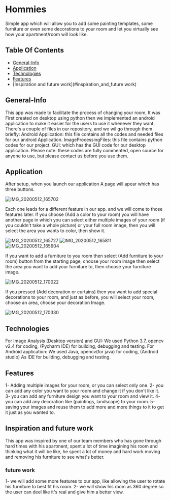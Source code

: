 # Hommies
Simple app which will allow you to add some painting templates, some furniture or even some decorations to your room and let you virtually see how your apartment/room will look like.

## Table Of Contents
* [General-Info](#general-info)
* [Application](#application)
* [Technologies](#technologies_used)
* [Features](#features)
* [Inspiration and future work](#inspiration_and_future work)


## General-Info
This app was made to facilitate the process of changing your room, It was First created on desktop using python then we implemented an android application to make it easier for the users to use it whenever they want.
There's a couple of files in our repository, and we wil go through them briefly:
Android Application: this file contains all the codes and needed files for our android Application.
ImageProcessingFiles: this file contains python codes for our project.
GUI: which has the GUI code for our desktop application.
Please note: these codes are fully commented, open source for anyone to use, but please contact us before you use them.

## Application
After setup, when you launch our application A page will apear which has three buttons.

![IMG_20200512_165702](https://user-images.githubusercontent.com/31229408/81710548-143e5280-9473-11ea-933f-0a274579f4ec.jpg)

Each one leads for a  different feature in our app. and we will come to those features later.
If you choose (Add a color to your room) you will have another page in which you can select either multiple images of your room (if you couldn't take a whole picture) or your full room image, then you will select the area you wants to color, then show it.

![IMG_20200512_165727](https://user-images.githubusercontent.com/31229408/81711376-e6a5d900-9473-11ea-9266-1762a808677c.jpg)
![IMG_20200512_165811](https://user-images.githubusercontent.com/31229408/81711440-fae9d600-9473-11ea-8b30-2eff8d60c8b4.jpg)
![IMG_20200512_165904](https://user-images.githubusercontent.com/31229408/81711495-076e2e80-9474-11ea-9497-45000ccf9259.jpg)

If you want to add a furniture to you room then select (Add furniture to your room) button from the starting page, choose your room image then select the area you want to add your furniture to, then choose your furniture image.

![IMG_20200512_170022](https://user-images.githubusercontent.com/31229408/81711977-72b80080-9474-11ea-98b3-a946d19a301a.jpg)

If you pressed (Add decoration or curtains) then you want to add special decorations to your room, and just as before, you will select your room, choose an area, choose your decoration Image.

![IMG_20200512_170330](https://user-images.githubusercontent.com/31229408/81712417-d8a48800-9474-11ea-91f2-092b3589886c.jpg)

## Technologies
For Image Analysis (Desktop version) and GUI: 
We used Python 3.7, opencv v2.4 for coding, (Pycharm IDE) for building, debugging and testing.
For Android application:
We used Java, opencv(for java) for coding, (Android studio) As IDE for building, debugging and testing.

## Features
1- Adding multiple images for your room, or you can select only one.
2- you can add any color you want to your room and change it if you don't like it.
3- you can add any furniture design you want to your room and view it.
4- you can add any decoration like (paintings, landscape) to your room.
5- saving your images and reuse them to add more and more things to it to get it just as you wanted to.

## Inspiration and future work
This app was inspired by one of our team members who has gone through hard times with his apartment, spent a lot of time imagining his room and thinking what it will be like, he spent a lot of money and hard work moving and removing his furniture to see what's better.
### future work
1- we will add some more features to our app, like allowing the user to rotate his furniture to best fit his room.
2- we will show his room as 360 degree so the user can deel like it's real and give him a better view.
